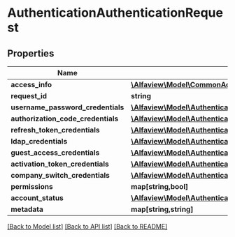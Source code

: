 # AuthenticationAuthenticationRequest

## Properties
Name | Type | Description | Notes
------------ | ------------- | ------------- | -------------
**access_info** | [**\Alfaview\Model\CommonAccessInfo**](CommonAccessInfo.md) |  | [optional] 
**request_id** | **string** |  | [optional] 
**username_password_credentials** | [**\Alfaview\Model\AuthenticationUsernamePasswordCredentials**](AuthenticationUsernamePasswordCredentials.md) |  | [optional] 
**authorization_code_credentials** | [**\Alfaview\Model\AuthenticationAuthorizationCodeCredentials**](AuthenticationAuthorizationCodeCredentials.md) |  | [optional] 
**refresh_token_credentials** | [**\Alfaview\Model\AuthenticationRefreshTokenCredentials**](AuthenticationRefreshTokenCredentials.md) |  | [optional] 
**ldap_credentials** | [**\Alfaview\Model\AuthenticationLdapCredentials**](AuthenticationLdapCredentials.md) |  | [optional] 
**guest_access_credentials** | [**\Alfaview\Model\AuthenticationGuestAccessCredentials**](AuthenticationGuestAccessCredentials.md) |  | [optional] 
**activation_token_credentials** | [**\Alfaview\Model\AuthenticationActivationTokenCredentials**](AuthenticationActivationTokenCredentials.md) |  | [optional] 
**company_switch_credentials** | [**\Alfaview\Model\AuthenticationCompanySwitchCredentials**](AuthenticationCompanySwitchCredentials.md) |  | [optional] 
**permissions** | **map[string,bool]** |  | [optional] 
**account_status** | [**\Alfaview\Model\AuthenticationAccountStatus**](AuthenticationAccountStatus.md) |  | [optional] 
**metadata** | **map[string,string]** |  | [optional] 

[[Back to Model list]](../README.md#documentation-for-models) [[Back to API list]](../README.md#documentation-for-api-endpoints) [[Back to README]](../README.md)


